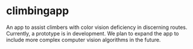 # climbingapp

An app to assist climbers with color vision deficiency in discerning routes.
Currently, a prototype is in development. We plan to expand the app to include more complex computer vision algorithms in the future.
